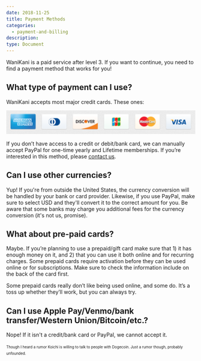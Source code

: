 ```yaml
---
date: 2018-11-25
title: Payment Methods
categories:
  - payment-and-billing
description:
type: Document
---
```


WaniKani is a paid service after level 3. If you want to continue, you need to find a payment method that works for you!

## What type of payment can I use?

WaniKani accepts most major credit cards. These ones:

![Accepted card types](/images/accepted-card-types.png)

If you don’t have access to a credit or debit/bank card, we can manually accept PayPal for one-time yearly and Lifetime memberships. If you’re interested in this method, please [contact us](/wanikani/contact-page/).

## Can I use other currencies?

Yup! If you're from outside the United States, the currency conversion will be handled by your bank or card provider. Likewise, if you use PayPal, make sure to select USD and they'll convert it to the correct amount for you. Be aware that some banks may charge you additional fees for the currency conversion (it's not us, promise).

## What about pre-paid cards?

Maybe. If you’re planning to use a prepaid/gift card make sure that 1) it has enough money on it, and 2) that you can use it both online and for recurring charges. Some prepaid cards require activation before they can be used online or for subscriptions. Make sure to check the information include on the back of the card first.

Some prepaid cards really don’t like being used online, and some do. It’s a toss up whether they’ll work, but you can always try.

## Can I use Apple Pay/Venmo/bank transfer/Western Union/Bitcoin/etc.?

Nope! If it isn't a credit/bank card or PayPal, we cannot accept it.

<small><small>Though I heard a rumor Koichi is willing to talk to people with Dogecoin. Just a rumor though, probably unfounded.

